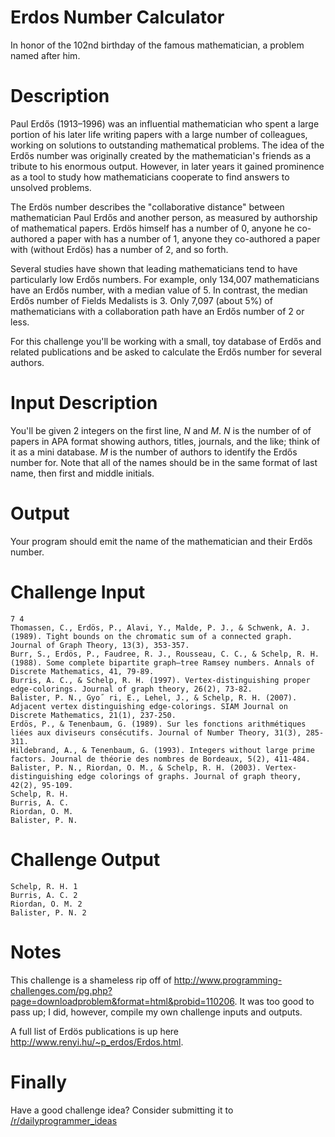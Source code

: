 # Erdos Number Calculator
<div class="md"><p>In honor of the 102nd birthday of the famous mathematician, a problem named after him. </p>
<h1>Description</h1>
<p>Paul Erdős (1913–1996) was an influential mathematician who spent a large portion of his later life writing papers with a large number of colleagues, working on solutions to outstanding mathematical problems. The idea of the Erdős number was originally created by the mathematician's friends as a tribute to his enormous output. However, in later years it gained prominence as a tool to study how mathematicians cooperate to find answers to unsolved problems. </p>
<p>The Erdös number describes the "collaborative distance" between mathematician Paul Erdős and another person, as measured by authorship of mathematical papers. Erdös himself has a number of 0, anyone he co-authored a paper with has a number of 1, anyone they co-authored a paper with (without Erdös) has a number of 2, and so forth. </p>
<p>Several studies have shown that leading mathematicians tend to have particularly low Erdős numbers. For example, only 134,007 mathematicians have an Erdős number, with a median value of 5. In contrast, the median Erdős number of Fields Medalists is 3. Only 7,097 (about 5%) of mathematicians with a collaboration path have an Erdős number of 2 or less.</p>
<p>For this challenge you'll be working with a small, toy database of Erdős and related publications and be asked to calculate the Erdős number for several authors. </p>
<h1>Input Description</h1>
<p>You'll be given 2 integers on the first line, <em>N</em> and <em>M</em>. <em>N</em> is the number of of papers in APA format showing authors, titles, journals, and the like; think of it as a mini database. <em>M</em> is the number of authors to identify the Erdős number for. Note that all of the names should be in the same format of last name, then first and middle initials. </p>
<h1>Output</h1>
<p>Your program should emit the name of the mathematician and their Erdős number.</p>
<h1>Challenge Input</h1>
<pre><code>7 4
Thomassen, C., Erdös, P., Alavi, Y., Malde, P. J., &amp; Schwenk, A. J. (1989). Tight bounds on the chromatic sum of a connected graph. Journal of Graph Theory, 13(3), 353-357.
Burr, S., Erdös, P., Faudree, R. J., Rousseau, C. C., &amp; Schelp, R. H. (1988). Some complete bipartite graph—tree Ramsey numbers. Annals of Discrete Mathematics, 41, 79-89.
Burris, A. C., &amp; Schelp, R. H. (1997). Vertex-distinguishing proper edge-colorings. Journal of graph theory, 26(2), 73-82.
Balister, P. N., Gyo˝ ri, E., Lehel, J., &amp; Schelp, R. H. (2007). Adjacent vertex distinguishing edge-colorings. SIAM Journal on Discrete Mathematics, 21(1), 237-250.
Erdös, P., &amp; Tenenbaum, G. (1989). Sur les fonctions arithmétiques liées aux diviseurs consécutifs. Journal of Number Theory, 31(3), 285-311.
Hildebrand, A., &amp; Tenenbaum, G. (1993). Integers without large prime factors. Journal de théorie des nombres de Bordeaux, 5(2), 411-484.
Balister, P. N., Riordan, O. M., &amp; Schelp, R. H. (2003). Vertex‐distinguishing edge colorings of graphs. Journal of graph theory, 42(2), 95-109.
Schelp, R. H.
Burris, A. C.
Riordan, O. M.
Balister, P. N.
</code></pre>
<h1>Challenge Output</h1>
<pre><code>Schelp, R. H. 1
Burris, A. C. 2
Riordan, O. M. 2
Balister, P. N. 2
</code></pre>
<h1>Notes</h1>
<p>This challenge is a shameless rip off of <a href="http://www.programming-challenges.com/pg.php?page=downloadproblem&amp;format=html&amp;probid=110206">http://www.programming-challenges.com/pg.php?page=downloadproblem&amp;format=html&amp;probid=110206</a>. It was too good to pass up; I did, however, compile my own challenge inputs and outputs. </p>
<p>A full list of Erdös publications is up here <a href="http://www.renyi.hu/%7Ep_erdos/Erdos.html">http://www.renyi.hu/~p_erdos/Erdos.html</a>. </p>
<h1>Finally</h1>
<p>Have a good challenge idea? Consider submitting it to <a href="/r/dailyprogrammer_ideas">/r/dailyprogrammer_ideas</a></p>
</div>
